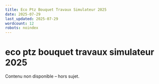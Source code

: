 ```yaml
---
title: Eco Ptz Bouquet Travaux Simulateur 2025
date: 2025-07-29
last_updated: 2025-07-29
wordcount: 12
robots: noindex
---
```


# eco ptz bouquet travaux simulateur 2025

Contenu non disponible – hors sujet.